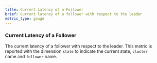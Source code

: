 ```yaml
---
title: Current Latency of a Follower
brief: Current latency of a follower with respect to the leader
metric_type: gauge
---
```

### Current Latency of a Follower
The current latency of a follower with respect to the leader. This metric is reported with the dimension `state` to indicate the current state, `cluster` name and `follower` name.
